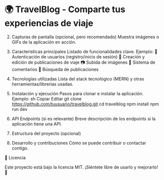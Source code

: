 # 🌍 TravelBlog - Comparte tus experiencias de viaje

2. Capturas de pantalla (opcional, pero recomendado)
   Muestra imágenes o GIFs de la aplicación en acción.

3. Características principales
   Listado de funcionalidades clave. Ejemplo:
   🚀 Autenticación de usuarios (registro/inicio de sesión)
   📝 Creación y edición de publicaciones de viaje
   📷 Subida de imágenes
   💬 Sistema de comentarios
   🔎 Búsqueda de publicaciones

4. Tecnologías utilizadas
   Lista del stack tecnológico (MERN) y otras herramientas/librerías usadas.

5. Instalación y ejecución
   Pasos para clonar e instalar la aplicación. Ejemplo:
   sh
   Copiar
   Editar
   git clone https://github.com/tuusuario/travelblog.git
   cd travelblog
   npm install
   npm run dev

6. API Endpoints (si es relevante)
   Breve descripción de los endpoints si la aplicación tiene una API.

7. Estructura del proyecto (opcional)

8. Desarrollo y contribuciones
   Cómo se puede contribuir o contactar contigo.


📜 Licencia

Este proyecto está bajo la licencia MIT. ¡Siéntete libre de usarlo y mejorarlo! 🚀

